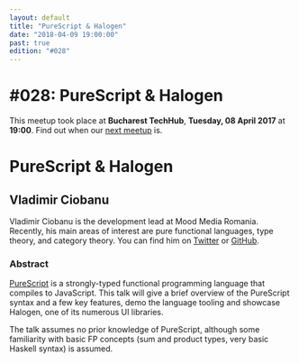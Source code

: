 ```yaml
---
layout: default
title: "PureScript & Halogen"
date: "2018-04-09 19:00:00"
past: true
edition: "#028"
---
```


<div class="description">
  <h1><span class="edition-number">#028</span>: PureScript &amp; Halogen</h1>
  <p>This meetup took place at <strong>Bucharest TechHub</strong>,
    <strong>Tuesday, 08 April 2017</strong> at <strong>19:00</strong>.
    Find out when our <a href="/next">next meetup</a> is.</p>
</div>

<div class="clear-fix"></div>

<div class="presentation">
  <h1>PureScript &amp; Halogen</h1>
  <div class="details">
    <div class="left">
      <div class="biography">
        <h2 class="speaker">Vladimir Ciobanu</h2>
        <p>Vladimir Ciobanu is the development lead at Mood Media Romania.
        Recently, his main areas of interest are pure functional languages,
        type theory, and category theory. You can find him on
        <a href="https://twitter.com/cvlad">Twitter</a> or
        <a href="https://github.com/vladciobanu">GitHub</a>.</p>
      </div>
      <div class="abstract">
        <h3>Abstract</h3>
        <p><a href="http://www.purescript.org/">PureScript</a> is a strongly-typed
        functional programming language that compiles to JavaScript. This talk
        will give a brief overview of the PureScript syntax and a few key
        features, demo the language tooling and showcase Halogen, one of its
        numerous UI libraries.</p>
        <p>The talk assumes no prior knowledge of PureScript, although some
        familiarity with basic FP concepts (sum and product types, very basic
        Haskell syntax) is assumed.</p>
      </div>
    </div>
    <div class="right">
      <div class="slides">
        <script async class="speakerdeck-embed" data-id="e351eb62474e47208df30c1acca35204" data-ratio="1.77777777777778" src="//speakerdeck.com/assets/embed.js"></script>
      </div>
    </div>
  </div>
</div>
